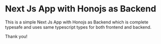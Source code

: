 # Next Js App with Honojs as Backend

This is a simple Next Js App with Honojs as Backend which is complete typesafe and uses same typescript types for both frontend and backend.

Thank you!